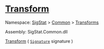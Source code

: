 # [Transform](./BinaryRasterizer-100663654.md)

Namespace: [SigStat]() > [Common](./../../README.md) > [Transforms](./../README.md)

Assembly: SigStat.Common.dll

[Transform](./BinaryRasterizer-100663654.md) ( [`Signature`](./../../Signature.md) signature )              

